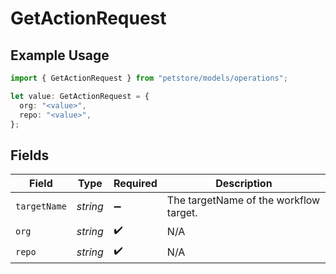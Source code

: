 # GetActionRequest

## Example Usage

```typescript
import { GetActionRequest } from "petstore/models/operations";

let value: GetActionRequest = {
  org: "<value>",
  repo: "<value>",
};
```

## Fields

| Field                                  | Type                                   | Required                               | Description                            |
| -------------------------------------- | -------------------------------------- | -------------------------------------- | -------------------------------------- |
| `targetName`                           | *string*                               | :heavy_minus_sign:                     | The targetName of the workflow target. |
| `org`                                  | *string*                               | :heavy_check_mark:                     | N/A                                    |
| `repo`                                 | *string*                               | :heavy_check_mark:                     | N/A                                    |